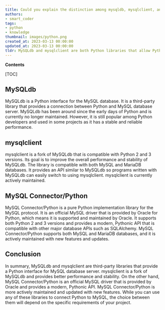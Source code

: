 ```yaml
---
title: Could you explain the distinction among mysqldb, mysqlclient, and MySQL connector/python?
authors:
- smart_coder
tags:
- python
- knowledge
thumbnail: images/python.png
created_at: 2023-03-13 00:00:00
updated_at: 2023-03-13 00:00:00
tldr: MySQLdb and mysqlclient are both Python libraries that allow Python programs to communicate with a MySQL database, while MySQL Connector/Python is an official MySQL driver for Python that supports standard Python Database API.
---
```


**Contents**

[TOC]

## MySQLdb

MySQLdb is a Python interface for the MySQL database. It is a third-party library that provides a connection between Python and MySQL database server. MySQLdb has been around since the early days of Python and is currently no longer maintained. However, it is still popular among Python developers and used in some projects as it has a stable and reliable performance.


## mysqlclient

mysqlclient is a fork of MySQLdb that is compatible with Python 2 and 3 versions. Its goal is to improve the overall performance and stability of MySQLdb. The library is compatible with both MySQL and MariaDB databases. It provides an API similar to MySQLdb so programs written with MySQLdb can easily switch to using mysqlclient. mysqlclient is currently actively maintained.


## MySQL Connector/Python

MySQL Connector/Python is a pure Python implementation library for the MySQL protocol. It is an official MySQL driver that is provided by Oracle for Python, which means it is supported and maintained by Oracle. It supports both Python 2 and 3 versions and provides a modern, Pythonic API that is compatible with other major database APIs such as SQLAlchemy. MySQL Connector/Python supports both MySQL and MariaDB databases, and it is actively maintained with new features and updates.


## Conclusion

In summary, MySQLdb and mysqlclient are third-party libraries that provide a Python interface for MySQL database server. mysqlclient is a fork of MySQLdb and provides better performance and stability. On the other hand, MySQL Connector/Python is an official MySQL driver that is provided by Oracle and provides a modern, Pythonic API. MySQL Connector/Python is more actively maintained and updated with new features. While you can use any of these libraries to connect Python to MySQL, the choice between them will depend on the specific requirements of your project.
